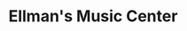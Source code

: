 ---
title: "Ellman's Music Center"
url: /naperville/ellmans-music-center/
shop: musical instrument
---
